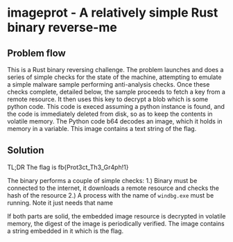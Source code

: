 # imageprot - A relatively simple Rust binary reverse-me

## Problem flow

This is a Rust binary reversing challenge. The problem launches and does a series of simple checks for the state of the machine, attempting to emulate a simple malware sample performing anti-analysis checks. Once these checks complete, detailed below, the sample proceeds to fetch a key from a remote resource. It then uses this key to decrypt a blob which is some python code. This code is execed assuming a python instance is found, and the code is immediately deleted from disk, so as to keep the contents in volatile memory. The Python code b64 decodes an image, which it holds in memory in a variable. This image contains a text string of the flag.

## Solution

TL;DR The flag is fb{Prot3ct_Th3_Gr4ph!1}

The binary performs a couple of simple checks:
1.) Binary must be connected to the internet, it downloads a remote resource and checks the hash of the resource
2.) A process with the name of `windbg.exe` must be running. Note it just needs that name

If both parts are solid, the embedded image resource is decrypted in volatile memory, the digest of the image is periodically verified. The image contains a string embedded in it which is the flag.